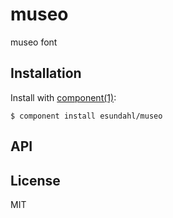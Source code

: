 
# museo

  museo font

## Installation

  Install with [component(1)](http://component.io):

    $ component install esundahl/museo

## API



## License

  MIT
